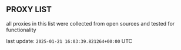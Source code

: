 ## PROXY LIST

all proxies in this list were collected from open sources and tested for functionality

last update: `2025-01-21 16:03:39.821264+00:00` UTC